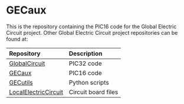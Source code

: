 # GECaux

This is the repository containing the PIC16 code for the Global Electric Circuit project.
Other Global Electric Circuit project repositories can be found at:

| Repository                                                                  | Description         |
|:--------------------------------------------------------------------------- |:------------------  |
| [GlobalCircuit](https://github.com/keleuk/GlobalCircuit)                    | PIC32 code          |
| [GECaux](https://github.com/keleuk/GECaux)                                  | PIC16 code          |
| [GECutils](https://github.com/keleuk/GECutils)                              | Python scripts      |
| [LocalElectricCircuit](https://github.com/CodyAnderson/LocalElectricCircuit)| Circuit board files |
